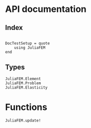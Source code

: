 # API documentation

## Index

```@index
```

```@meta
DocTestSetup = quote
    using JuliaFEM
end
```

## Types

```@docs
JuliaFEM.Element
JuliaFEM.Problem
JuliaFEM.Elasticity
```

# Functions

```@docs
JuliaFEM.update!
```

